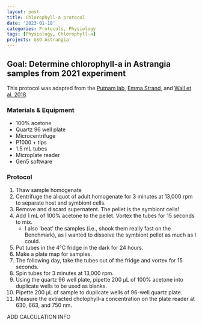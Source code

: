 ```yaml
---
layout: post
title: Chlorophyll-a protocol
date: '2023-01-18'
categories: Protocols, Physiology
tags: [Physiology, Chlorophyll-a]
projects: GSO Astrangia 
---
```


## Goal: Determine chlorophyll-a in Astrangia samples from 2021 experiment 

This protocol was adapted from the [Putnam lab](https://github.com/Putnam-Lab/Lab_Management/blob/master/Lab_Resources/Physiology_Protocols/Chlorophyll-Protocol.md), [Emma Strand](https://github.com/emmastrand/EmmaStrand_Notebook/blob/master/_posts/2019-10-24-Chlorophyll-A-Protocol.md), and [Wall et al. 2018](https://link.springer.com/content/pdf/10.1007/s00227-018-3317-z.pdf).

### Materials & Equipment 

- 100% acetone 
- Quartz 96 well plate 
- Microcentrifuge 
- P1000 + tips 
- 1.5 mL tubes 
- Microplate reader 
- Gen5 software

### Protocol 

1. Thaw sample homogenate
2. Centrifuge the aliquot of adult homogenate for 3 minutes at 13,000 rpm to separate host and symbiont cells. 
3. Remove and discard supernatent. The pellet is the symbiont cells! 
4. Add 1 mL of 100% acetone to the pellet. Vortex the tubes for 15 seconds to mix. 
	- I also 'beat' the samples (i.e., shook them really fast on the Benchmark), as I wanted to dissolve the symbiont pellet as much as I could.
5. Put tubes in the 4°C fridge in the dark for 24 hours.
6. Make a plate map for samples.
7. The following day, take the tubes out of the fridge and vortex for 15 seconds. 
8. Spin tubes for 3 minutes at 13,000 rpm.
9. Using the quartz 96 well plate, pipette 200 µL of 100% acetone into duplicate wells to be used as blanks.
10. Pipette 200 µL of sample to duplicate wells of 96-well quartz plate.
11. Measure the extracted cholophyll-a concentration on the plate reader at 630, 663, and 750 nm. 


ADD CALCULATION INFO

